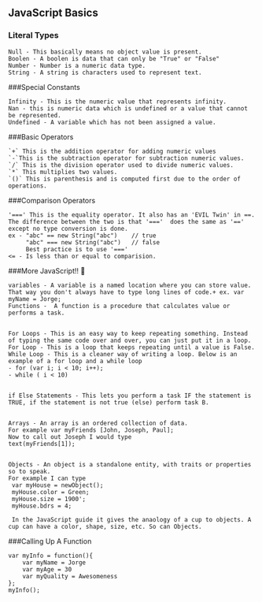 ## JavaScript Basics

### Literal Types

    Null - This basically means no object value is present.
    Boolen - A boolen is data that can only be "True" or "False"
    Number - Number is a numeric data type.
    String - A string is characters used to represent text.


###Special Constants

    Infinity - This is the numeric value that represents infinity.
    Nan - this is numeric data which is undefined or a value that cannot be represented.
    Undefined - A variable which has not been assigned a value.

###Basic Operators

    `+` This is the addition operator for adding numeric values
    `-`This is the subtraction operator for subtraction numeric values.
    `/` This is the division operator used to divide numeric values.
    `*` This multiplies two values.
    `()` This is parenthesis and is computed first due to the order of operations.
    
    
    
###Comparison Operators

    '===' This is the equality operator. It also has an 'EVIL Twin' in ==. The difference between the two is that '==='  does the same as '==' except no type conversion is done.
    ex - "abc" == new String("abc")    // true
         "abc" === new String("abc")   // false
         Best practice is to use '==='
    <= - Is less than or equal to comparision.

###More JavaScript!! :grimacing:

    variables - A variable is a named location where you can store value. That way you don't always have to type long lines of code.+ ex. var myName = Jorge; 
    Functions -  A function is a procedure that calculates value or performs a task.
    

    For Loops - This is an easy way to keep repeating something. Instead of typing the same code over and over, you can just put it in a loop.
    For Loop - This is a loop that keeps repeating until a value is False.
    While Loop - This is a cleaner way of writing a loop. Below is an example of a for loop and a while loop
    - for (var i; i < 10; i++);
    - while ( i < 10)


    if Else Statements - This lets you perform a task IF the statement is TRUE, if the statement is not true (else) perform task B.
    

    Arrays - An array is an ordered collection of data. 
    For example var myFriends [John, Joseph, Paul];
    Now to call out Joseph I would type
    text(myFriends[1]);
    

    Objects - An object is a standalone entity, with traits or properties so to speak.
    For example I can type
     var myHouse = newObject();
     myHouse.color = Green;
     myHouse.size = 1900';
     myHouse.bdrs = 4;
     
     In the JavaScript guide it gives the anaology of a cup to objects. A cup can have a color, shape, size, etc. So can Objects.
     
     
     
     
     
###Calling Up A Function

    var myInfo = function(){
        var myName = Jorge
        var myAge = 30
        var myQuality = Awesomeness
    };
    myInfo();


